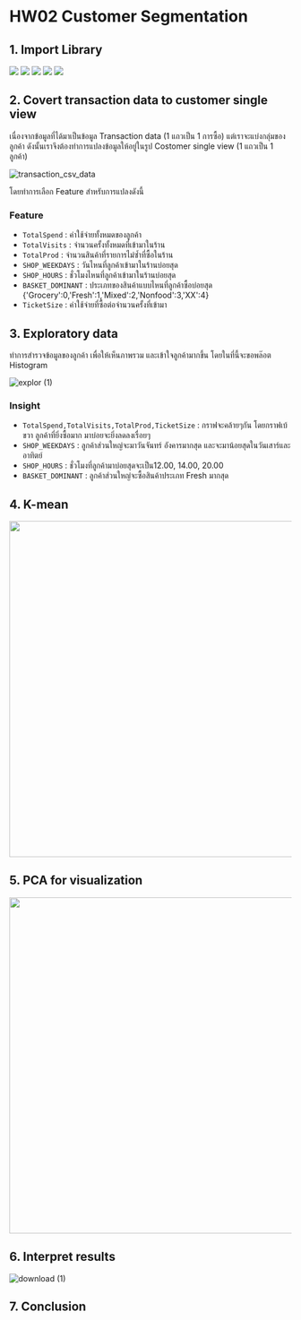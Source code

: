 # HW02 Customer Segmentation
## 1. Import Library
[![](https://img.shields.io/badge/-Pandas-red)](#) [![](https://img.shields.io/badge/-Numpy-red)](#) [![](https://img.shields.io/badge/-Scipy-red)](#) [![](https://img.shields.io/badge/-Sklearn-red)](#) [![](https://img.shields.io/badge/-Matplotlib-red)](#) 
## 2. Covert transaction data to customer single view

เนื่องจากข้อมูลที่ได้มาเป็นข้อมูล Transaction data (1 แถวเป็น 1 การซื้อ) แต่เราจะแบ่งกลุ่มของลูกค้า ดังนั้นเราจึงต้องทำการแปลงข้อมูลให้อยู่ในรูป Costomer single view (1 แถวเป็น 1 ลูกค้า)

![transaction_csv_data](https://user-images.githubusercontent.com/78030264/147189651-96385a33-c789-46ce-b31c-9c7686dd07d8.png)

โดยทำการเลือก Feature สำหรับการแปลงดังนี้
### Feature
* ```TotalSpend```  : ค่าใช้จ่ายทั้งหมดของลูกค้า
* ```TotalVisits``` : จำนวนครั้งทั้งหมดที่เข้ามาในร้าน
* ```TotalProd``` : จำนวนสินค้าที่รายการไม่ซ้ำที่ซื้อในร้าน
* ```SHOP_WEEKDAYS``` : วันไหนที่ลูกค้าเข้ามาในร้านบ่อยสุด
* ```SHOP_HOURS``` : ชั่วโมงไหนที่ลูกค้าเข้ามาในร้านบ่อยสุด
* ```BASKET_DOMINANT``` : ประเภทของสินค้าแบบไหนที่ลูกค้าซื้อบ่อยสุด {'Grocery':0,'Fresh':1,'Mixed':2,'Nonfood':3,'XX':4}
* ```TicketSize``` : ค่าใช้จ่ายที่ซื้อต่อจำนวนครั้งที่เข้ามา
## 3. Exploratory data

ทำการสำรวจข้อมูลของลูกค้า เพื่อให้เห็นภาพรวม และเข้าใจลูกค้ามากขึ้น โดยในที่นี้จะขอพล๊อต Histogram 

![explor (1)](https://user-images.githubusercontent.com/78030264/147194218-b5855b14-696c-4798-95b5-974a503b0c4c.png)

### Insight
* ```TotalSpend,TotalVisits,TotalProd,TicketSize```  : กราฟจะคล้ายๆกัน โดยกราฟเบ้ขวา ลูกค้าที่ยิ่งซื้อมาก มาบ่อยจะยิ่งลดลงเรื่อยๆ
* ```SHOP_WEEKDAYS``` : ลูกค้าส่วนใหญ่จะมาวันจันทร์ อังคารมากสุด และจะมาน้อยสุดในวันเสาร์และอาทิตย์
* ```SHOP_HOURS``` : ชั่วโมงที่ลูกค้ามาบ่อยสุดจะเป็น12.00, 14.00, 20.00
* ```BASKET_DOMINANT``` : ลูกค้าส่วนใหญ่จะซื้อสินค้าประเภท Fresh มากสุด
## 4. K-mean

<img src="https://user-images.githubusercontent.com/78030264/147193125-01889e58-c8f3-420a-af69-fe911b42a7cb.png" width="600" >


## 5. PCA for visualization
<img src="https://user-images.githubusercontent.com/78030264/147194376-4176521b-5e5d-4bbe-b5fa-8aec388318b6.png" width="600" >

## 6. Interpret results
![download (1)](https://user-images.githubusercontent.com/78030264/147134865-c7fa494d-3d3f-4a86-a5f6-42a622087abf.png)
## 7. Conclusion
